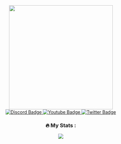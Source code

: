 <div id="header" align="center">
  <img src="https://media.giphy.com/media/11dR2hEgtN5KoM/giphy.gif" width="325"/>
</div>
<div id="badges" align="center">
  </a>
  <a href="https://discord.gg/5ukqwymYHy">
    <img src="https://img.shields.io/badge/Discord-blue?style=for-the-badge&logo=discord&logoColor=white" alt="Discord Badge"/>
  </a>
  <a href="https://www.youtube.com/channel/UCoB35ehZwr12o_22-OWQfDw">
    <img src="https://img.shields.io/badge/YouTube-red?style=for-the-badge&logo=youtube&logoColor=white" alt="Youtube Badge"/>
  </a>
  <a href="https://twitter.com/XdMauu1">
    <img src="https://img.shields.io/badge/Twitter-informational?style=for-the-badge&logo=twitter&logoColor=white" alt="Twitter Badge"/>
  </a>
                    
### :fire: My Stats :             
  
<div id="badges" align="center">
  <a href="https://google.com">
  <img src="https://github-readme-stats.vercel.app/api?username=Mau-l&theme=dark&show_icons=true"/>

</div>
